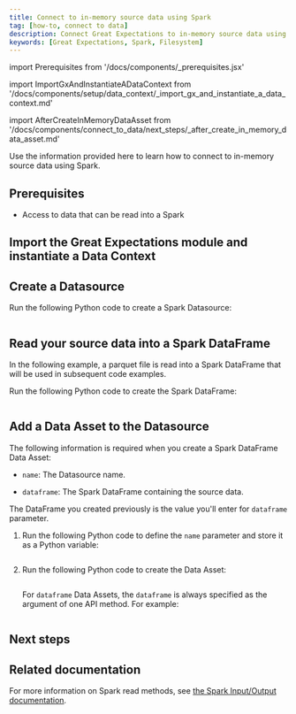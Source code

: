```yaml
---
title: Connect to in-memory source data using Spark
tag: [how-to, connect to data]
description: Connect Great Expectations to in-memory source data using Spark.
keywords: [Great Expectations, Spark, Filesystem]
---
```


<!-- Import statements start here. -->
import Prerequisites from '/docs/components/_prerequisites.jsx'

<!-- ### 1. Import GX and instantiate a Data Context -->
import ImportGxAndInstantiateADataContext from '/docs/components/setup/data_context/_import_gx_and_instantiate_a_data_context.md'

<!-- ## Next steps -->
import AfterCreateInMemoryDataAsset from '/docs/components/connect_to_data/next_steps/_after_create_in_memory_data_asset.md'

Use the information provided here to learn how to connect to in-memory source data using Spark. 

## Prerequisites

<Prerequisites requirePython = {false} requireInstallation = {true} requireDataContext = {true} requireSourceData = {null} requireDatasource = {false} requireExpectationSuite = {false}>

- Access to data that can be read into a Spark

</Prerequisites> 

## Import the Great Expectations module and instantiate a Data Context

<ImportGxAndInstantiateADataContext />

## Create a Datasource

Run the following Python code to create a Spark Datasource:

```python name="tests/integration/docusaurus/connecting_to_your_data/fluent_datasources/how_to_connect_to_in_memory_data_using_Spark.py datasource"
```

## Read your source data into a Spark DataFrame

In the following example, a parquet file is read into a Spark DataFrame that will be used in subsequent code examples.

Run the following Python code to create the Spark DataFrame:

```python name="tests/integration/docusaurus/connecting_to_your_data/fluent_datasources/how_to_connect_to_in_memory_data_using_Spark.py dataframe"
```

## Add a Data Asset to the Datasource

The following information is required when you create a Spark DataFrame Data Asset:

- `name`: The Datasource name.

- `dataframe`: The Spark DataFrame containing the source data.

The DataFrame you created previously is the value you'll enter for `dataframe` parameter.  

1. Run the following Python code to define the `name` parameter and store it as a Python variable:

    ```python name="tests/integration/docusaurus/connecting_to_your_data/fluent_datasources/how_to_connect_to_in_memory_data_using_Spark.py name"
    ```

2. Run the following Python code to create the Data Asset:

    ```python name="tests/integration/docusaurus/connecting_to_your_data/fluent_datasources/how_to_connect_to_in_memory_data_using_Spark.py data_asset"
    ```

    For `dataframe` Data Assets, the `dataframe` is always specified as the argument of one API method. For example:

    ```python name="tests/integration/docusaurus/connecting_to_your_data/fluent_datasources/how_to_connect_to_in_memory_data_using_Spark.py build_batch_request_with_dataframe"
    ```

## Next steps

<AfterCreateInMemoryDataAsset />

## Related documentation

For more information on Spark read methods, see [the Spark Input/Output documentation](https://Spark.pydata.org/docs/reference/io.html).
